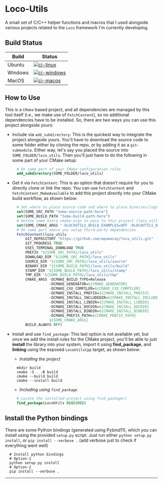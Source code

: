 # Loco-Utils

A small set of C/C++ helper functions and macros that I used alongside various
projects related to the `Loco` framework I'm currently developing.

## Build Status

| Build   | Status
| ------- | ------------------------------
| Ubuntu  | [![ci-linux][0]][1]       |
| Windows | [![ci-windows][2]][3]     |
| MacOS   | [![ci-macos][4]][5]       |

## How to Use

This is a `CMake` based project, and all dependencies are managed by this tool
itself (i.e., we make use of `FetchContent`), so no additional dependencies have
to be installed. So, there are two ways you can use this project alongside yours:

* Include via `add_subdirectory`: This is the quickest way to integrate the
  project alongside yours. You'll have to download the source code to some folder
  either by cloning the repo, or by adding it as a `git-submodule`. Either way,
  let's say you placed the source into `SOME_FOLDER/loco_utils`. Then you'll just
  have to do the following in some part of your CMake setup:

  ```cmake
    # On some part of your CMake configuration rules
    add_subdirectory(SOME_FOLDER/loco_utils)
  ```

* Get it via `FetchContent`: This is an option that doesn't require for you to
  directly clone or link the repo. You can use `FetchContent` and `FetchContent_MakeAvailable`
  to add this project directly into your CMake build workflow, as shown below:

  ```cmake
    # Set where to place source-code and where to place binaries/logs
    set(SOME_SRC_PATH "Some-source-path-here")
    set(SOME_BUILD_PATH "Some-build-path-here")
    # Define some extra cmake-args to pass to this project (loco_utils)
    set(SOME_CMAKE_ARGS "-DLOCOUTILS_BUILD_EXAMPLES=OFF -DLOCOUTILS_BUILD_DOCS=OFF")
    # On some part where you setup third-party dependencies
    FetchContent(loco_utils
        GIT_REPOSITORY "https://github.com/wpumacay/loco_utils.git"
        GIT_PROGRESS TRUE
        USES_TERMINAL_DOWNLOAD TRUE
        PREFIX "${SOME_SRC_PATH}/loco_utils"
        DOWNLOAD_DIR "${SOME_SRC_PATH}/loco_utils"
        SOURCE_DIR "${SOME_SRC_PATH}/loco_utils/source"
        BINARY_DIR "${SOME_BUILD_PATH}/loco_utils/build"
        STAMP_DIR "${SOME_BUILD_PATH}/loco_utils/stamp"
        TMP_DIR "${SOME_BUILD_PATH}/loco_utils/tmp"
        CMAKE_ARGS -DCMAKE_BUILD_TYPE=Release
                   -DCMAKE_GENERATOR=${CMAKE_GENERATOR}
                   -DCMAKE_CXX_COMPILER=${CMAKE_CXX_COMPILER}
                   -DCMAKE_INSTALL_PREFIX=${CMAKE_INSTALL_PREFIX}
                   -DCMAKE_INSTALL_INCLUDEDIR=${CMAKE_INSTALL_INCLUDEDIR}
                   -DCMAKE_INSTALL_LIBDIR=${CMAKE_INSTALL_LIBDIR}
                   -DCMAKE_INSTALL_DOCDIR=${CMAKE_INSTALL_DOCDIR}
                   -DCMAKE_INSTALL_BINDIR=${CMAKE_INSTALL_BINDIR}
                   -DCMAKE_PREFIX_PATH=${CMAKE_PREFIX_PATH}
                   ${SOME_CMAKE_ARGS}
        BUILD_ALWAYS OFF)
  ```

* Install and use `find_package`: This last option is not available yet, but once
  we add the install rules for the CMake project, you'll be able to just **install**
  the library into your system, import it using **find_package**, and **linking**
  using the exposed `LocoUtilsCpp` target, as shown below:

  * *Installing the project*

  ```shell
    mkdir build
    cmake -S . -B build
    cmake --build build
    cmake --install build
  ```

  * *Including using `find_package`*

  ```cmake
    # Locate the installed project using find_package()
    find_package(LocoUtils REQUIRED)
  ```

## Install the Python bindings

There are some Python bindings (generated using Pybind11), which you can install
using the provided `setup.py` script. Just run either `python setup.py install`,
or `pip install --verbose .` (add verbose just to check if everything went well)

```shell
  # Install python bindings
  # Option-1
  python setup.py install
  # Option-2
  pip install --verbose .
```

---

[0]: <https://github.com/wpumacay/loco_utils/actions/workflows/ci-linux.yml/badge.svg> (ci-linux-badge)
[1]: <https://github.com/wpumacay/loco_utils/actions/workflows/ci-linux.yml> (ci-linux-status)
[2]: <https://github.com/wpumacay/loco_utils/actions/workflows/ci-windows.yml/badge.svg> (ci-windows-badge)
[3]: <https://github.com/wpumacay/loco_utils/actions/workflows/ci-windows.yml> (ci-windows-status)
[4]: <https://github.com/wpumacay/loco_utils/actions/workflows/ci-macos.yml/badge.svg> (ci-macos-badge)
[5]: <https://github.com/wpumacay/loco_utils/actions/workflows/ci-macos.yml> (ci-macos-status)
